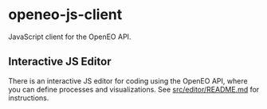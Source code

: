 # openeo-js-client
JavaScript client for the OpenEO API.

## Interactive JS Editor

There is an interactive JS editor for coding using the OpenEO API, where you can
define processes and visualizations.
See [src/editor/README.md](src/editor/README.md) for instructions.
